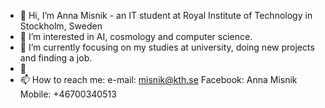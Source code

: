 - 👋 Hi, I’m Anna Misnik - an IT student at Royal Institute of Technology in Stockholm, Sweden
- 👀 I’m interested in AI, cosmology and computer science. 
- 🌱 I’m currently focusing on my studies at university, doing new projects and finding a job.
- 💞️ 
- 📫 How to reach me:
      e-mail: misnik@kth.se
      Facebook: Anna Misnik
      Mobile: +46700340513

<!---
anna-misnik/anna-misnik is a ✨ special ✨ repository because its `README.md` (this file) appears on your GitHub profile.
You can click the Preview link to take a look at your changes.
--->
